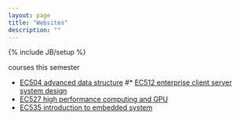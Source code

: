 ```yaml
---
layout: page
title: "Websites"
description: ""
---
```

{% include JB/setup %}

courses this semester  

* [EC504 advanced data structure](http://algorithmics.bu.edu/twiki/bin/view/EC504/WebHome)
#* [EC512 enterprise client server system design](http://tomcat.bu.edu/ec512/default.aspx)
* [EC527 high performance computing and GPU](https://learn.bu.edu/)
* [EC535 introduction to embedded system](https://learn.bu.edu/)

